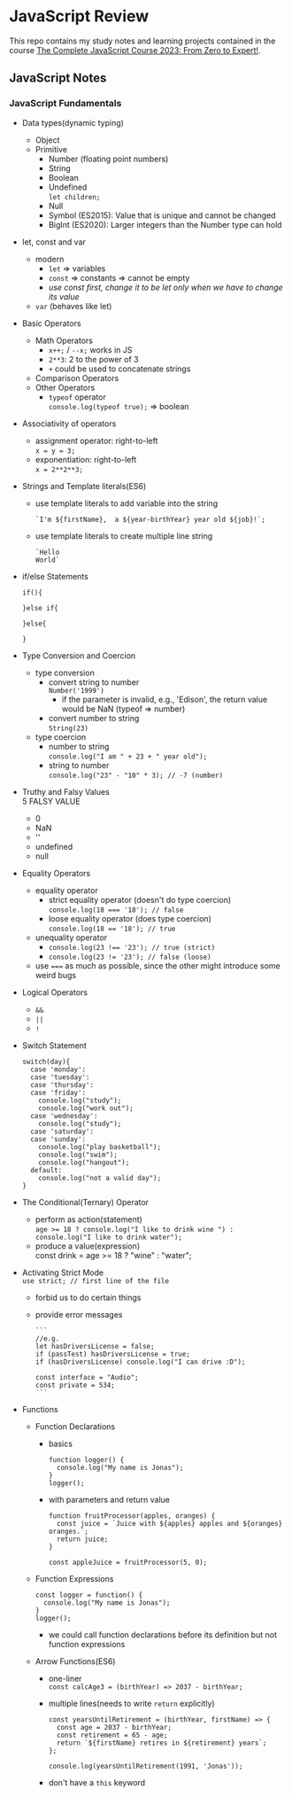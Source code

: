 # JavaScript Review

This repo contains my study notes and learning projects contained in the course [The Complete JavaScript Course 2023: From Zero to Expert!](https://www.udemy.com/course/the-complete-javascript-course/).

## JavaScript Notes

### JavaScript Fundamentals

- Data types(dynamic typing)
  - Object
  - Primitive
    - Number (floating point numbers)
    - String
    - Boolean
    - Undefined  
      `let children;`
    - Null
    - Symbol (ES2015): Value that is unique and cannot be changed
    - BigInt (ES2020): Larger integers than the Number type can hold
- let, const and var
  - modern
    - `let` => variables
    - `const` => constants => cannot be empty
    - _use const first, change it to be let only when we have to change its value_
  - `var` (behaves like let)
- Basic Operators
  - Math Operators
    - `x++;` / `--x;` works in JS
    - `2**3`: 2 to the power of 3
    - `+` could be used to concatenate strings
  - Comparison Operators
  - Other Operators
    - `typeof` operator  
      `console.log(typeof true);` => boolean
- Associativity of operators
  - assignment operator: right-to-left  
    `x = y = 3;`
  - exponentiation: right-to-left  
    `x = 2**2**3;`
- Strings and Template literals(ES6)
  - use template literals to add variable into the string
    ```
    `I'm ${firstName},  a ${year-birthYear} year old ${job}!`;
    ```
  - use template literals to create multiple line string
    ```
    `Hello
    World`
    ```
- if/else Statements

  ```
  if(){

  }else if{

  }else{

  }
  ```

- Type Conversion and Coercion
  - type conversion
    - convert string to number  
      `Number('1999')`
      - if the parameter is invalid, e.g., 'Edison', the return value would be NaN (typeof => number)
    - convert number to string  
      `String(23)`
  - type coercion
    - number to string  
      `console.log("I am " + 23 + " year old");`
    - string to number  
      `console.log("23" - "10" * 3); // -7 (number)`
- Truthy and Falsy Values  
  5 FALSY VALUE
  - 0
  - NaN
  - ''
  - undefined
  - null
- Equality Operators
  - equality operator
    - strict equality operator (doesn't do type coercion)  
      `console.log(18 === '18'); // false`
    - loose equality operator (does type coercion)  
      `console.log(18 == '18'); // true`
  - unequality operator
    - `console.log(23 !== '23'); // true (strict)`
    - `console.log(23 != '23'); // false (loose)`
  - use `===` as much as possible, since the other might introduce some weird bugs
- Logical Operators
  - `&&`
  - `||`
  - `!`
- Switch Statement
  ```
  switch(day){
    case 'monday':
    case 'tuesday':
    case 'thursday':
    case 'friday':
      console.log("study");
      console.log("work out");
    case 'wednesday':
      console.log("study");
    case 'saturday':
    case 'sunday':
      console.log("play basketball");
      console.log("swim");
      console.log("hangout");
    default:
      console.log("not a valid day");
  }
  ```
- The Conditional(Ternary) Operator
  - perform as action(statement)  
     `age >= 18 ? console.log("I like to drink wine ") : console.log("I like to drink water");`
  - produce a value(expression)  
    const drink = age >= 18 ? "wine" : "water";
- Activating Strict Mode  
   `use strict; // first line of the file`

  - forbid us to do certain things
  - provide error messages

        ```
        //e.g.
        let hasDriversLicense = false;
        if (passTest) hasDriversLicense = true;
        if (hasDriversLicense) console.log("I can drive :D");

        const interface = "Audio";
        const private = 534;
        ```

- Functions

  - Function Declarations

    - basics
      ```
      function logger() {
        console.log("My name is Jonas");
      }
      logger();
      ```
    - with parameters and return value

      ```
      function fruitProcessor(apples, oranges) {
        const juice = `Juice with ${apples} apples and ${oranges} oranges.`;
        return juice;
      }

      const appleJuice = fruitProcessor(5, 0);
      ```

  - Function Expressions
    ```
    const logger = function() {
      console.log("My name is Jonas");
    }
    logger();
    ```
    - we could call function declarations before its definition but not function expressions
  - Arrow Functions(ES6)

    - one-liner  
      `const calcAge3 = (birthYear) => 2037 - birthYear;`
    - multiple lines(needs to write `return` explicitly)

      ```
      const yearsUntilRetirement = (birthYear, firstName) => {
        const age = 2037 - birthYear;
        const retirement = 65 - age;
        return `${firstName} retires in ${retirement} years`;
      };

      console.log(yearsUntilRetirement(1991, 'Jonas'));
      ```

    - don't have a `this` keyword
